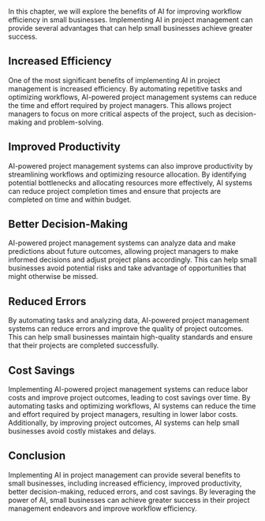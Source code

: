 
In this chapter, we will explore the benefits of AI for improving workflow efficiency in small businesses. Implementing AI in project management can provide several advantages that can help small businesses achieve greater success.

Increased Efficiency
--------------------

One of the most significant benefits of implementing AI in project management is increased efficiency. By automating repetitive tasks and optimizing workflows, AI-powered project management systems can reduce the time and effort required by project managers. This allows project managers to focus on more critical aspects of the project, such as decision-making and problem-solving.

Improved Productivity
---------------------

AI-powered project management systems can also improve productivity by streamlining workflows and optimizing resource allocation. By identifying potential bottlenecks and allocating resources more effectively, AI systems can reduce project completion times and ensure that projects are completed on time and within budget.

Better Decision-Making
----------------------

AI-powered project management systems can analyze data and make predictions about future outcomes, allowing project managers to make informed decisions and adjust project plans accordingly. This can help small businesses avoid potential risks and take advantage of opportunities that might otherwise be missed.

Reduced Errors
--------------

By automating tasks and analyzing data, AI-powered project management systems can reduce errors and improve the quality of project outcomes. This can help small businesses maintain high-quality standards and ensure that their projects are completed successfully.

Cost Savings
------------

Implementing AI-powered project management systems can reduce labor costs and improve project outcomes, leading to cost savings over time. By automating tasks and optimizing workflows, AI systems can reduce the time and effort required by project managers, resulting in lower labor costs. Additionally, by improving project outcomes, AI systems can help small businesses avoid costly mistakes and delays.

Conclusion
----------

Implementing AI in project management can provide several benefits to small businesses, including increased efficiency, improved productivity, better decision-making, reduced errors, and cost savings. By leveraging the power of AI, small businesses can achieve greater success in their project management endeavors and improve workflow efficiency.
